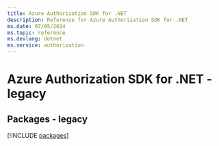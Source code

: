 ```yaml
---
title: Azure Authorization SDK for .NET
description: Reference for Azure Authorization SDK for .NET
ms.date: 07/05/2024
ms.topic: reference
ms.devlang: dotnet
ms.service: authorization
---
```

# Azure Authorization SDK for .NET - legacy
## Packages - legacy
[!INCLUDE [packages](authorization-index.md)]